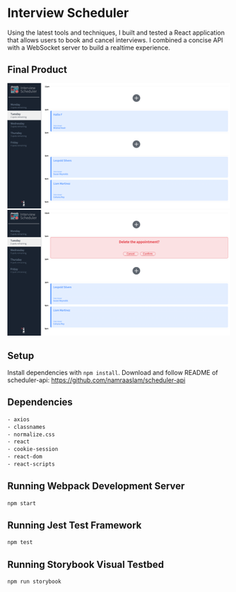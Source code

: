 # Interview Scheduler
Using the latest tools and techniques, I built and tested a React application that allows users to book and cancel interviews. I combined a concise API with a WebSocket server to build a realtime experience.

## Final Product

!["Screenshot of Main Page"](https://github.com/namraaslam/scheduler/blob/master/docs/InterviewPage.png?raw=true)
!["Screenshot of Delete Confirmation"](https://github.com/namraaslam/scheduler/blob/master/docs/DeleteConfirmation.png?raw=true)

## Setup

Install dependencies with `npm install`.
Download and follow README of scheduler-api: https://github.com/namraaslam/scheduler-api

## Dependencies
```sh
- axios
- classnames
- normalize.css
- react
- cookie-session
- react-dom
- react-scripts
```
## Running Webpack Development Server

```sh
npm start
```

## Running Jest Test Framework

```sh
npm test
```

## Running Storybook Visual Testbed

```sh
npm run storybook
```

